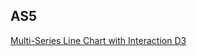 ## AS5
[Multi-Series Line Chart with Interaction D3](https://bl.ocks.org/ienwhang/c1181e0892ebdfcbb2cbd17363238969)


